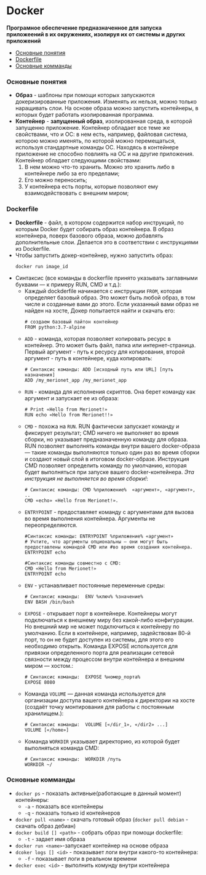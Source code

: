 # Docker
**Програмное обеспечение предназначенное для запуска приложеений в их окружениях, изолируя их от системы и других приложений**

+ [Основные понятия](#main_def)
+ [Dockerfile](#dockerfile)
+ [Основные комманды](#main_comm)
### <a name="main_def"></a> Основные понятия
+ **Образ** - шаблоны при помощи которых запускаются докеризированные приложения. Изменять их нельзя, можно только наращивать слои. На основе образа можно запустить контейнеры, в которых будет работать изолированная программа.
+ **Контейнер** - **запущенный образ**, изолированная среда, в которой запущенно приложение. Контейнер обладает все теме же свойствами, что и ОС: в нем есть, например, файловая система, которою можно именять, по которой можно перемещаться, используя стандартные команды ОС. Находясь в контейнере приложение не способно повлиять на ОС и на другие приложения. Контейнер обладает следующими свойствами:
    1. В нем можно что-то хранить. Можно это хранить либо в контейнере либо за его пределами;
    2. Его можно переносить;
    3. У контейнера есть порты, которые позволяют ему взаимодействовать с внешним миром;


### <a name="dockerfile"> </a> Dockerfile
+ **Dockerfile** - файл, в котором содержится набор инструкций, по которым Docker будет собирать образ контейнера. В образ контейнера, поверх базового образа, можно добавлять дополнительные слои. Делается это в соответствии с инструкциями из Dockerfile. 
+ Чтобы запустить докер-контейнер, нужно запустить образ:
    ```docker
    docker run image_id
    ```
+ Синтаксис (все команды в dockerfile принято указывать заглавными буквами — к примеру RUN, CMD и т.д.):
    + Каждый dockderfile начинается с инструкции `FROM`, которая определяет базовый образ. Это может быть любой образ, в том числе и созданные вами до этого. Если указанный вами образ не найден на хосте, Докер попытается найти и скачать его:
        ```docker
        # создаем базовый пайтон контейнер
        FROM python:3.7-alpine
        ```
    + `ADD` - команда, которая позволяет копировать ресурс в контейнер. Это может быть файл, папка или интернет-страница. Первый аргумент - путь к ресурсу для копирования, второй аргумент - путь в контейнере, куда копировать:
        ```docker
        # Синтаксис команды: ADD [исходный путь или URL] [путь назначения]
        ADD /my_merionet_app /my_merionet_app
        ```
    + `RUN` - команда для исполнения скриптов. Она берет команду как аргумент и запускает ее из образа:
        ```docker
        # Print «Hello from Merionet!»
        RUN echo «Hello from Merionet!!»
        ```
    + `CMD` - похожа на `RUN`. RUN фактически запускает команду и фиксирует результат; CMD ничего не выполняет во время сборки, но указывает предназначенную команду для образа.
    RUN позволяет выполнять команды внутри вашего docker-образа — такие команды выполняются только один раз во время сборки и создают новый слой в итоговом docker-образе.
    Инструкция CMD позволяет определить команду по умолчанию, которая будет выполняться при запуске вашего docker-контейнера. *Эта инструкция не выполняется во время сборки!*:
        ```docker
        # Синтаксис команды: CMD %приложение%  «аргумент», «аргумент», ..
        CMD «echo» «Hello from Merionet!».
        ```
     + `ENTRYPOINT` - предоставляет команду с аргументами для вызова во время выполнения контейнера. Аргументы не переопределяются.
        ```docker
        #Синтаксис команды: ENTRYPOINT %приложение% «аргумент» 
        # Учтите, что аргументы опциональны — они могут быть предоставлены командой CMD или #во время создания контейнера.
        ENTRYPOINT echo

        #Синтаксис команды совместно с CMD:
        CMD «Hello from Merionet!»
        ENTRYPOINT echo
        ```
     + `ENV` - устанавливает постоянные переменные среды:
        ```docker
        # Синтаксис команды:  ENV %ключ% %значение%
        ENV BASH /bin/bash
        ```
     + `EXPOSE` - открывает порт в контейнере. Контейнеры могут подключаться к внешнему миру без какой-либо конфигурации. Но внешний мир не может подключиться к контейнеру по умолчанию. Если в контейнере, например, задействован 80-й порт, то он не будет доступен из системы, для этого его необходимо открыть. Команда EXPOSE используется для привязки определенного порта для реализации сетевой связности между процессом внутри контейнера и внешним миром — хостом.:
        ```docker
        # Синтаксис команды:  EXPOSE %номер_порта%
        EXPOSE 8080
        ```
     + Команда `VOLUME` — данная команда используется для организации доступа вашего контейнера к директории на хосте (создаёт точку монтирования для работы с постоянным хранилищем.):
        ```docker
        # Синтаксис команды:  VOLUME [«/dir_1», «/dir2» ...]
        VOLUME [«/home»]
        ```
     + Команда `WORKDIR` указывает директорию, из которой будет выполняться команда CMD:
        ```docker
        # Синтаксис команды:  WORKDIR /путь
        WORKDIR ~/
        ```


 
### <a name="main_comm"></a>Основные комманды 
+ `docker ps` - показать активные(работающие в данный момент) контейнеры:
    + `-a` - показать все контейнеры
    + `-q` - показать только id контейнеров
+ `docker pull <name>` - скачать готовый образ (`docker pull debian` - скачать образ дебиан)
+ `docker build [] <path>` - собрать образ при помощи dockerfile:
    + `-t` - задает имя образа
+ `docker run <name>`-запускает контейнер на основе образа
+ `dcoker logs [] <id>` - показывает логи внутри какого-то контейнера:
    + `-f` - показывает логи в реальном времени 
+ `decker exec <id>` - выполнить комунду внутри контейнера

